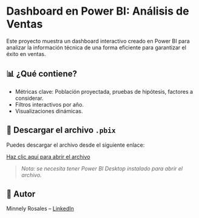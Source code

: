 # Dashboard en Power BI: Análisis de Ventas
Este proyecto muestra un dashboard interactivo creado en Power BI para analizar la información técnica de una forma eficiente para garantizar el éxito en ventas.

## 📊 ¿Qué contiene?

- Métricas clave: Población proyectada, pruebas de hipótesis, factores a considerar.
- Filtros interactivos por año.
- Visualizaciones dinámicas.

## 🔗 Descargar el archivo `.pbix`

Puedes descargar el archivo desde el siguiente enlace:

[Haz clic aquí para abrir el archivo](https://www.dropbox.com/scl/fi/4hqccd7zc6a31aos9hokf/VW-MRV.pbix?rlkey=tkh3kngbnkaml6lfrdxlslgxm&st=2lquub70&dl=0)

> *Nota: se necesita tener Power BI Desktop instalado para abrir el archivo.*

## 👤 Autor

Minnely Rosales – [LinkedIn](https://linkedin.com/in/minnelyrosales)
